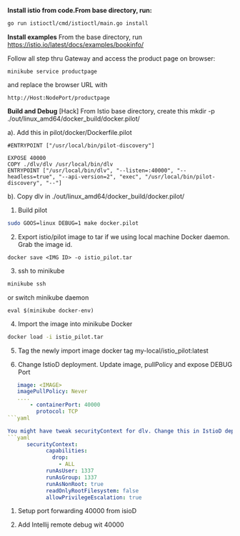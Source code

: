 **Install istio from code.From base directory, run:**
```bash
go run istioctl/cmd/istioctl/main.go install
```

**Install examples**
From the base directory, run
https://istio.io/latest/docs/examples/bookinfo/

Follow all step thru Gateway and access the product page on browser:
```
minikube service productpage
```
and replace the browser URL with
```
http://Host:NodePort/productpage
```

**Build and Debug**
[Hack]
From Istio base directory, create this
mkdir -p ./out/linux_amd64/docker_build/docker.pilot/

a). Add this in pilot/docker/Dockerfile.pilot
```docker
#ENTRYPOINT ["/usr/local/bin/pilot-discovery"]

EXPOSE 40000
COPY ./dlv/dlv /usr/local/bin/dlv
ENTRYPOINT ["/usr/local/bin/dlv", "--listen=:40000", "--headless=true", "--api-version=2", "exec", "/usr/local/bin/pilot-discovery", "--"]
```

b). Copy dlv in ./out/linux_amd64/docker_build/docker.pilot/


1. Build pilot 
```bash
sudo GOOS=linux DEBUG=1 make docker.pilot
```

2. Export istio/pilot image to tar if we using local machine Docker daemon. 
Grab the image id.
```
docker save <IMG ID> -o istio_pilot.tar
```

3. ssh to minikube 
```bash
minikube ssh
```
or switch minikube daemon
```
eval $(minikube docker-env)
```

4. Import the image into minikube Docker
```bash
docker load -i istio_pilot.tar
```

5. Tag the newly import image
docker tag <Imported Image ID> my-local/istio_pilot:latest   


6. Change IstioD deployment. Update image, pullPolicy and expose DEBUG Port
```yaml
   image: <IMAGE>
   imagePullPolicy: Never
   ....
       - containerPort: 40000
         protocol: TCP  
```yaml         

You might have tweak securityContext for dlv. Change this in IstioD deploymet:
```yaml
      securityContext:
            capabilities:
              drop:
                - ALL
            runAsUser: 1337
            runAsGroup: 1337
            runAsNonRoot: true
            readOnlyRootFilesystem: false
            allowPrivilegeEscalation: true         
```            

1. Setup port forwarding 40000 from isioD

2. Add Intellij remote debug wit 40000